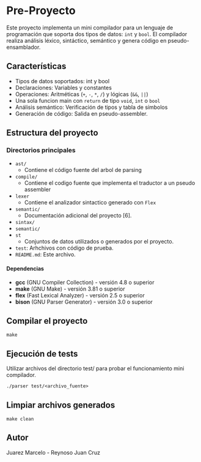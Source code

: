 #  Pre-Proyecto

  
Este proyecto implementa un mini compilador para un lenguaje de programación que soporta dos tipos de datos: `int` y `bool`. El compilador realiza análisis léxico, sintáctico, semántico y genera código en pseudo-ensamblador.

## Características

* Tipos de datos soportados: int y bool
* Declaraciones: Variables y constantes
* Operaciones: Aritméticas (`+`, `-`, `*`, `/`) y lógicas (`&&`, `||`)
* Una sola funcion main con `return` de tipo `void`, `int` o `bool`
* Análisis semántico: Verificación de tipos y tabla de símbolos
* Generación de código: Salida en pseudo-assembler.

##  Estructura del proyecto

### Directorios principales
*   `ast/`
    *   Contiene el código fuente del arbol de parsing	   			  
*   `compile/`
    *   Contiene el codigo fuente que implementa el traductor a un pseudo assembler
* `lexer`
    *   Contiene el analizador sintactico generado con `Flex`
*   `semantic/`
    *   Documentación adicional del proyecto [6].
*   `sintax/`
* `semantic/`
* `st`
    *   Conjuntos de datos utilizados o generados por el proyecto.
*   `test`: Arhchivos con código de prueba.
*   `README.md`: Este archivo.

#### Dependencias
- **gcc** (GNU Compiler Collection) - versión 4.8 o superior
- **make** (GNU Make) - versión 3.81 o superior  
- **flex** (Fast Lexical Analyzer) - versión 2.5 o superior
- **bison** (GNU Parser Generator) - versión 3.0 o superior

## Compilar el proyecto
```
make 
```

## Ejecución de tests
Utilizar archivos del directorio test/ para probar el  funcionamiento mini compilador.
```
./parser test/<archivo_fuente>
```

## Limpiar archivos generados
```
make clean
```

## Autor
Juarez Marcelo - Reynoso Juan Cruz
